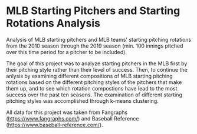 # MLB Starting Pitchers and Starting Rotations Analysis
Analysis of MLB starting pitchers and MLB teams' starting pitching rotations from the 2010 season through the 2019 season (min. 100 innings pitched over this time period for a 
pitcher to be included).

The goal of this project was to analyze starting pitchers in the MLB first by their pitching style rather than their level of success. Then, to continue the anlysis by examining 
different compositions of MLB starting pitching rotations based on the different pitching styles of the pitchers that make them up, and to see which rotation compostions have lead 
to the most success over the past ten seasons. The examination of different starting pitching styles was accomplished through k-means clustering.

All data for this project was taken from Fangraphs (https://www.fangraphs.com/) and Baseball Reference (https://www.baseball-reference.com/).
